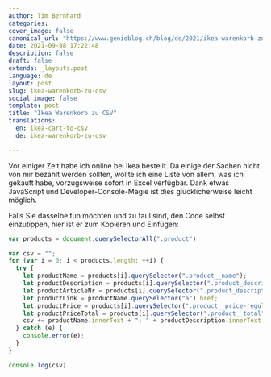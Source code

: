 ```yaml
---
author: Tim Bernhard
categories:
cover_image: false
canonical_url: "https://www.genieblog.ch/blog/de/2021/ikea-warenkorb-zu-csv"
date: 2021-09-08 17:22:48
description: false
draft: false
extends: _layouts.post
language: de
layout: post
slug: ikea-warenkorb-zu-csv
social_image: false
template: post
title: "Ikea Warenkorb zu CSV"
translations:
  en: ikea-cart-to-csv
  de: ikea-warenkorb-zu-csv

---
```


Vor einiger Zeit habe ich online bei Ikea bestellt. 
Da einige der Sachen nicht von mir bezahlt werden sollten, wollte ich eine Liste von allem, was ich gekauft habe, vorzugsweise sofort in Excel verfügbar.
Dank etwas JavaScript und Developer-Console-Magie ist dies glücklicherweise leicht möglich.

Falls Sie dasselbe tun möchten und zu faul sind, den Code selbst einzutippen, hier ist er zum Kopieren und Einfügen:

```javascript
var products = document.querySelectorAll(".product")

var csv = "";
for (var i = 0; i < products.length; ++i) {
  try {
    let productName = products[i].querySelector(".product__name");
    let productDescription = products[i].querySelector(".product_description-type");
    let productArticleNr = products[i].querySelector(".product_description-article-number");
    let productLink = productName.querySelector("a").href;
    let productPrice = products[i].querySelector(".product__price-regular");
    let productPriceTotal = products[i].querySelector(".product__total");
    csv += productName.innerText + "; " + productDescription.innerText + "; " + productArticleNr.innerText + "; " + (productPrice ? productPrice.innerText : "") + "; " + productPriceTotal.innerText + "; " + productArticleNr.innerText + "; " + productLink + "\n";
  } catch (e) {
    console.error(e);
  }
}

console.log(csv)
```
